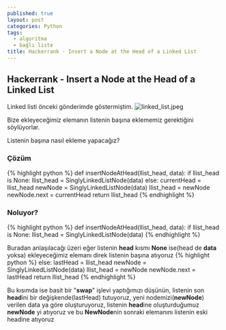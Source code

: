 ```yaml
---
published: true
layout: post
categories: Python
tags:
  - algoritma
  - bağlı liste
title: Hackerrank - Insert a Node at the Head of a Linked List
---
```

##  Hackerrank - Insert a Node at the Head of a Linked List

Linked listi önceki gönderimde göstermiştim.
![linked_list.jpeg]({{site.baseurl}}/images/linked_list/linked_list.jpeg)

Bize ekleyeceğimiz elemanın listenin başına eklememiz gerektiğini söylüyorlar.

Listenin başına nasıl ekleme yapacağız?
### Çözüm
{% highlight python %}
def insertNodeAtHead(llist_head, data):
    if llist_head is None:
        llist_head = SinglyLinkedListNode(data)
    else:
        currentHead = llist_head
        newNode = SinglyLinkedListNode(data)
        llist_head = newNode
        newNode.next = currentHead
    return llist_head
{% endhighlight %}


### Noluyor?
{% highlight python %}
def insertNodeAtHead(llist_head, data):
    if llist_head is None:
        llist_head = SinglyLinkedListNode(data)
{% endhighlight %}

Buradan anlaşılacağı üzeri eğer listenin **head** kısmı **None** ise(head de **data** yoksa) ekleyeceğimiz elemanı direk listenin başına atıyoruz
{% highlight python %}
    else:
        lastHead = llist_head
        newNode = SinglyLinkedListNode(data)
        llist_head = newNode
        newNode.next = lastHead
    return llist_head
{% endhighlight %}

Bu kısımda ise basit bir "**swap**" işlevi yaptığımızı düşünün, listenin son **head**ini bir değişkende(lastHead) tutuyoruz, yeni nodemizi(**newNode**) verilen data ya göre oluşturuyoruz, listenin **head**ine oluşturduğumuz **newNode** yi atıyoruz ve bu **NewNode**nin sonraki elemanını listenin eski headine atıyoruz
